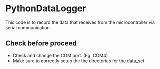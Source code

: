 # PythonDataLogger
This code is to record the data that receives from the microcontroller via serial communication.

## Check before proceed
- Check and change the COM port. (Eg: COM4)
- Make sure to correctly setup the the directories for the data_set
